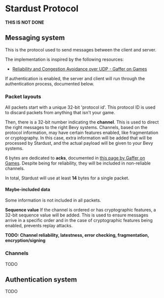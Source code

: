 # Stardust Protocol
**THIS IS NOT DONE**

## Messaging system
This is the protocol used to send messages between the client and server.

The implementation is inspired by the following resources:
- [Reliability and Congestion Avoidance over UDP - Gaffer on Games](https://gafferongames.com/post/reliability_ordering_and_congestion_avoidance_over_udp/)

If authentication is enabled, the server and client will run through the authentication process, documented below.

### Packet layouts
All packets start with a unique 32-bit 'protocol id'. This protocol ID is used to discard packets from anything that isn't your game.

Then, there is a 32-bit number indicating the **channel**. This is used to direct the right messages to the right Bevy systems. Channels, based on the protocol information, may have certain features enabled, like fragmentation or cryptography. In this case, extra information will be added that will be processed by Stardust, and the actual payload will be given to your Bevy systems.

6 bytes are dedicated to **acks**, documented in [this page by Gaffer on Games](https://gafferongames.com/post/reliability_ordering_and_congestion_avoidance_over_udp/). Despite being for reliability, they will be included in non-reliable channels.

In total, Stardust will use at least **14** bytes for a single packet.

#### Maybe-included data
Some information is not included in all packets.

**Sequence value**
If the channel is ordered or has cryptographic features, a 32-bit sequence value will be added. This is used to ensure messages arrive in a specific order and in the case of cryptographic features being enabled, prevents replay attacks.

**TODO: Channel reliability, latestness, error checking, fragmentation, encryption/signing**

### Channels
TODO

## Authentication system
TODO